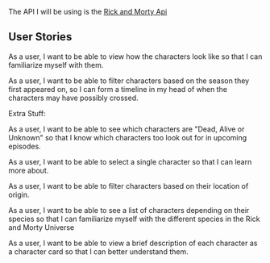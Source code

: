 

The API I will be using is the [Rick and Morty Api](rickandmortyapi.com)

## User Stories
As a user, I want to be able to view how the characters look like so that I can familiarize myself with them.

As a user, I want to be able to filter characters based on the season they first appeared on, so I can form a timeline in my head of when the characters may have possibly crossed.







Extra Stuff:

As a user, I want to be able to see which characters are "Dead, Alive or Unknown" so that I know which characters too look out for in upcoming episodes.

As a user, I want to be able to select a single character so that I can learn more about.

As a user, I want to be able to filter characters based on their location of origin.

As a user, I want to be able to see a list of characters depending on their species so that I can familiarize myself with the different species in the Rick and Morty Universe 

As a user, I want to be able to view a brief description of each character as a character card so that I can better understand them.